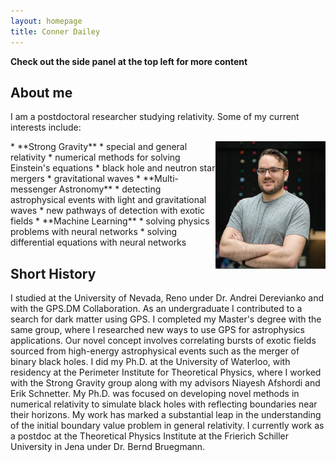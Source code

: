 ```yaml
---
layout: homepage
title: Conner Dailey
---
```


**Check out the side panel at the top left for more content**


## About me

I am a postdoctoral researcher studying relativity. Some of my current interests include:


<img align="right" src="icons/Conner Dailey web.jpg" width="35%" class="pad"/>
* **Strong Gravity**
  * special and general relativity
  * numerical methods for solving Einstein's equations
  * black hole and neutron star mergers
  * gravitational waves
* **Multi-messenger Astronomy**
  * detecting astrophysical events with light and gravitational waves 
  * new pathways of detection with exotic fields
* **Machine Learning**
  * solving physics problems with neural networks
  * solving differential equations with neural networks

## Short History

I studied at the University of Nevada, Reno under Dr. Andrei Derevianko and with the GPS.DM Collaboration. As an undergraduate I contributed to a search for dark matter using GPS. I completed my Master's degree with the same group, where I researched new ways to use GPS for astrophysics applications. Our novel concept involves correlating bursts of exotic fields sourced from high-energy astrophysical events such as the merger of binary black holes. I did my Ph.D. at the University of Waterloo, with residency at the Perimeter Institute for Theoretical Physics, where I worked with the Strong Gravity group along with my advisors Niayesh Afshordi and Erik Schnetter. My Ph.D. was focused on developing novel methods in numerical relativity to simulate black holes with reflecting boundaries near their horizons. My work has marked a substantial leap in the understanding of the initial boundary value problem in general relativity. I currently work as a postdoc at the Theoretical Physics Institute at the Frierich Schiller University in Jena under Dr. Bernd Bruegmann.
